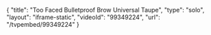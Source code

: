 {
    "title": "Too Faced Bulletproof Brow  Universal Taupe",
    "type": "solo",
    "layout": "iframe-static",
    "videoId": "99349224",
    "url": "\/tvpembed\/99349224"
}